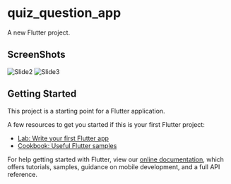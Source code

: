 # quiz_question_app

A new Flutter project.
## ScreenShots
![Slide2](https://user-images.githubusercontent.com/26098900/134786156-b41c05ff-9737-441c-bcbe-6882ccaad33d.PNG)
![Slide3](https://user-images.githubusercontent.com/26098900/134786157-6a99ab57-4fa1-4799-8f1e-099fd3a339a6.PNG)

## Getting Started

This project is a starting point for a Flutter application.

A few resources to get you started if this is your first Flutter project:

- [Lab: Write your first Flutter app](https://flutter.dev/docs/get-started/codelab)
- [Cookbook: Useful Flutter samples](https://flutter.dev/docs/cookbook)

For help getting started with Flutter, view our
[online documentation](https://flutter.dev/docs), which offers tutorials,
samples, guidance on mobile development, and a full API reference.
